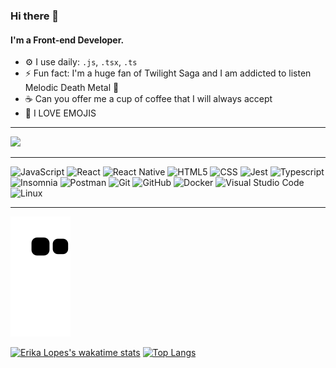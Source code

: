 ### Hi there 👋

#### I'm a Front-end Developer.

- ⚙️ I use daily: `.js`, `.tsx`, `.ts`
- ⚡️ Fun fact: I'm a huge fan of Twilight Saga and I am addicted to listen Melodic Death Metal 🎸 
- ☕ Can you offer me a cup of coffee that I will always accept
- 🤪 I LOVE EMOJIS
<hr>

![](http://estruyf-github.azurewebsites.net/api/VisitorHit?user=xterikatx&repo=xterikatx&countColorcountColor)

<hr>

  ![JavaScript](https://img.shields.io/badge/-JavaScript-333333?style=flat&logo=javascript)
  ![React](https://img.shields.io/badge/-React-333333?style=flat&logo=react)
  ![React Native](https://img.shields.io/badge/-React%20Native-333333?style=flat&logo=react)
  ![HTML5](https://img.shields.io/badge/-HTML5-333333?style=flat&logo=HTML5)
  ![CSS](https://img.shields.io/badge/-CSS-333333?style=flat&logo=CSS3&logoColor=1572B6)
  ![Jest](https://img.shields.io/badge/-Jest-333333?style=flat&logo=jest)
  ![Typescript](https://img.shields.io/badge/-Typescript-333333?style=flat&logo=typescript)
  <br/>
  ![Insomnia](https://img.shields.io/badge/-Insomnia-333333?style=flat&logo=insomnia)
  ![Postman](https://img.shields.io/badge/-Postman-333333?style=flat&logo=postman)
  ![Git](https://img.shields.io/badge/-Git-333333?style=flat&logo=git)
  ![GitHub](https://img.shields.io/badge/-GitHub-333333?style=flat&logo=github)
  ![Docker](https://img.shields.io/badge/-Docker-333333?style=flat&logo=docker)
  ![Visual Studio Code](https://img.shields.io/badge/-Visual%20Studio%20Code-333333?style=flat&logo=visual-studio-code&logoColor=007ACC)
  ![Linux](https://img.shields.io/badge/-Linux-333333?style=flat&logo=linux&logoColor=007ACC)

<hr>

![snake status](https://github.com/xterikatx/xterikatx/blob/output/github-contribution-grid-snake.svg)


[![Erika Lopes's wakatime stats](https://github-readme-stats.vercel.app/api/wakatime?username=erikalopes&layout=compact&theme=bear)](https://github.com/anuraghazra/github-readme-stats)
[![Top Langs](https://github-readme-stats.vercel.app/api/top-langs/?username=xterikatx&layout=compact&theme=bear)](https://github.com/anuraghazra/github-readme-stats)
